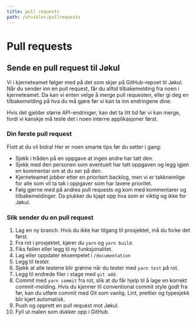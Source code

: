 ```yaml
---
title: pull requests
path: /utvikler/pullrequests
---
```


# Pull requests

## Sende en pull request til Jøkul

Vi i kjerneteamet følger med på det som skjer på GitHub-repoet til Jøkul.
Når du sender inn en pull request, får du alltid tilbakemelding fra noen i kjerneteamet.
Da kan vi enten velge å merge pull requesten, eller gi deg en tilbakemelding på hva du må gjøre før vi kan ta inn endringene dine.

Hvis det gjelder større API-endringer, kan det ta litt tid før vi kan merge, fordi vi kanskje må teste det i noen interne applikasjoner først.

### Din første pull request

Flott at du vil bidra! Her er noen smarte tips før du setter i gang:

-   Sjekk i tråden på en oppgave at ingen andre har tatt den.
-   Sjekk med den personen som eventuelt har tatt oppgaven og legg igjen en kommentar om at du ser på den.
-   Kjerneteamet jobber etter en prioritert backlog, men vi er takknemlige for alle som vil ta tak i oppgaver som har lavere prioritet.
-   Følg gjerne med på andres pull requests og kom med kommentarer og tilbakemeldinger. Da plukker du kjapt opp hva som er viktig og ikke for Jøkul.

### Slik sender du en pull request

1. Lag en ny branch. Hvis du ikke har tilgang til prosjektet, må du forke det først.
2. Fra rot i prosjektet, kjører du `yarn` og `yarn build`.
3. Fiks feilen eller legg til ny funksjonalitet.
4. Lag eller oppdater eksempelet i `/documentation`
5. Legg til tester.
6. Sjekk at alle testene blir grønne når du tester med `yarn test` på rot.
7. Legg til endrede filer i stage med `git add`.
8. Commit med `yarn commit` fra rot, slik at du får hjelp til å lage en korrekt commit-melding. Hvis du kjenner til conventional commit style godt fra før, kan du utføre commit med Git som vanlig.
   Lint, prettier og typesjekk blir kjørt automatisk.
9. Push og opprett en pull request mot Jøkul.
10. Fyll ut malen som dukker opp i GitHub.
